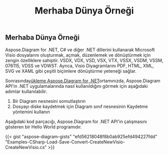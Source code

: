 ﻿---
title: Merhaba Dünya Örneği
type: docs
weight: 90
url: /tr/net/hello-world-example/
description: Bu sayfada, Aspose.Diagram kitaplığı ile merhaba dünya örneğinin nasıl oluşturulacağı açıklanmaktadır.
---
## **Merhaba Dünya Örneği**
Aspose.Diagram for .NET, C# ve diğer .NET dillerini kullanarak Microsoft Visio dosyalarını oluşturmak, açmak, düzenlemek ve dönüştürmek için zengin özelliklere sahiptir. VSDX, VDX, VSD, VSX, VTX, VSSX, VSDM, VSSM, 076115, VDSS ve VDWST. Ayrıca, Visio Diyagramlarını PDF, HTML, XML, SVG ve XAML gibi çeşitli biçimlere dönüştürme yeteneği sağlar.

Sonrasında[yükleme Aspose.Diagram for .NET](/diagram/tr/net/installation/)ortamınızda, Aspose.Diagram API'in .NET uygulamalarında nasıl kullanıldığını görmek için aşağıdaki adımlar kullanılabilir.

1. Bir Diagram nesnesini somutlaştırın
1. Dosyayı diske kaydetmek için Diagram sınıf nesnesinin Kaydetme yöntemini kullanın

Aşağıdaki kod parçacığı, Aspose.Diagram for .NET API'in çalışmasını gösteren bir Hello World programıdır.

{{< gist "aspose-diagram-gists" "efd56218048f8b0ab925efd494227fdd" "Examples-CSharp-Load-Save-Convert-CreateNewVisio-CreateNewVisio.cs" >}}




